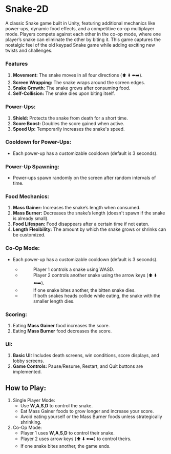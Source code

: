# Snake-2D
A classic Snake game built in Unity, featuring additional mechanics like power-ups, dynamic food effects, and a competitive co-op multiplayer mode. Players compete against each other in the co-op mode, where one player’s snake can eliminate the other by biting it. This game captures the nostalgic feel of the old keypad Snake game while adding exciting new twists and challenges.
### Features
<ol>
<li><b>Movement:</b> The snake moves in all four directions (⬆️ ⬇️ ⬅️➡️).</li>
<li><b>Screen Wrapping:</b> The snake wraps around the screen edges.</li>
<li><b>Snake Growth:</b> The snake grows after consuming food.</li>
<li><b>Self-Collision:</b> The snake dies upon biting itself.</li>
</ol>

### Power-Ups:
<ol>
<li><b>Shield:</b> Protects the snake from death for a short time.</li>
<li><b>Score Boost:</b> Doubles the score gained when active.</li>
<li><b>Speed Up:</b> Temporarily increases the snake's speed.</li>
</ol>

### Cooldown for Power-Ups:
<ul>
  <li>Each power-up has a customizable cooldown (default is 3 seconds).</li>
</ul>

### Power-Up Spawning:
<ul>
  <li>Power-ups spawn randomly on the screen after random intervals of time.</li>
</ul>

### Food Mechanics:
<ol>
<li><b>Mass Gainer:</b> Increases the snake’s length when consumed.</li>
<li><b>Mass Burner:</b> Decreases the snake’s length (doesn't spawn if the snake is already small).</li>
<li><b>Food Lifespan:</b> Food disappears after a certain time if not eaten.</li>
<li><b>Length Flexibility:</b> The amount by which the snake grows or shrinks can be customized.</li>
</ol>

### Co-Op Mode:
<ul>
  <dl>
  <dt><li>Each power-up has a customizable cooldown (default is 3 seconds).</li></dt>
   <ul>
    <li><dd>Player 1 controls a snake using WASD.</dd></li>
     <li><dd>Player 2 controls another snake using the arrow keys (⬆️ ⬇️ ⬅️➡️).</dd></li>
     <li><dd>If one snake bites another, the bitten snake dies.</dd></li>
   <li> <dd>If both snakes heads collide while eating, the snake with the smaller length dies.</dd></li>
   </ul>
</ul>

### Scoring:
<ol>
<li>Eating <b>Mass Gainer</b> food increases the score.</li>
<li>Eating <b>Mass Burner</b> food decreases the score.</li>
</ol>

### UI:
<ol>
<li><b>Basic UI:</b> Includes death screens, win conditions, score displays, and lobby screens.</li>
<li><b>Game Controls:</b> Pause/Resume, Restart, and Quit buttons are implemented.</li>
</ol>

## How to Play:
<ol>
  <li>Single Player Mode:
    <ul>
      <li>Use <b>W</b>,<b>A</b>,<b>S</b>,<b>D</b> to control the snake.</li>
         <li>Eat Mass Gainer foods to grow longer and increase your score.</li>
         <li>Avoid eating yourself or the Mass Burner foods unless strategically shrinking.</li>
    </ul>
  </li>
   <li>Co-Op Mode:
    <ul>
      <li>Player 1 uses <b>W</b>,<b>A</b>,<b>S</b>,<b>D</b> to control their snake. </li>
         <li>Player 2 uses arrow keys (⬆️ ⬇️ ⬅️➡️) to control theirs.</li>
         <li>If one snake bites another, the game ends.</li>
    </ul>
  </li>
</ol>
